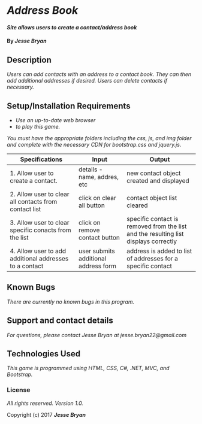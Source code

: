 # _Address Book_

#### _Site allows users to create a contact/address book_

#### By _**Jesse Bryan**_

## Description

_Users can add contacts with an address to a contact book. They can then add additional addresses if desired. Users can delete contacts if necessary._

## Setup/Installation Requirements

* _Use an up-to-date web browser_
* _to play this game._

_You must have the appropriate folders including the css, js, and img folder and complete with the necessary CDN for bootstrap.css and jquery.js._

| Specifications | Input   | Output   |
| -------  | ------- | -------   |
| 1. Allow user to create a contact. | details - name, addres, etc  | new contact object created and displayed  |
| 2. Allow user to clear all contacts from contact list  | click on clear all button | contact object list cleared  |
| 3. Allow user to clear specific conacts from the list | click on remove contact button | specific contact is removed from the list and the resulting list displays correctly |
| 4. Allow user to add additional addresses to a contact | user submits additional address form | address is added to list of addresses for a specific contact |

## Known Bugs

_There are currently no known bugs in this program._

## Support and contact details

_For questions, please contact Jesse Bryan at jesse.bryan22@gmail.com_

## Technologies Used

_This game is programmed using HTML, CSS, C#, .NET, MVC, and Bootstrap._

### License

*All rights reserved.  Version 1.0.*

Copyright (c) 2017 **_Jesse Bryan_**
